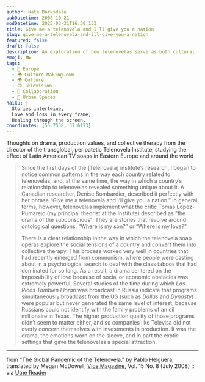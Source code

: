 ```yaml
---
author: Nate Barksdale
pubDatetime: 2008-10-21
modDatetime: 2025-03-31T16:30:13Z
title: Give me a telenovela and I’ll give you a nation
slug: give-me-a-telenovela-and-ill-give-you-a-nation
featured: false
draft: false
description: An exploration of how telenovelas serve as both cultural mirrors and therapeutic narratives for countries, highlighting their unique emotional resonance and production values.
emoji: 🎭
tags:
  - 🍷 Europe
  - 🌍 Culture-Making.com
  - 🌍 Culture
  - 📺 Television
  - 🤝 Collaboration
  - 🌆 Urban Spaces
haiku: |
  Stories intertwine,  
  Love and loss in every frame,  
  Healing through the screen.
coordinates: [55.7558, 37.6173]
---
```


Thoughts on drama, production values, and collective therapy from the director of the transglobal, peripatetic Telenovela Institute, studying the effect of Latin American TV soaps in Eastern Europe and around the world

> Since the first days of the [Telenovela] institute’s research, I began to notice common patterns in the way each country related to telenovelas, and, at the same time, the way in which a country’s relationship to telenovelas revealed something unique about it. A Canadian researcher, Denise Bombardier, described it perfectly with her phrase “Give me a telenovela and I’ll give you a nation.” In general terms, however, telenovelas implement what the critic Tomás Lopez-Pumarejo (my principal theorist at the Institute) described as “the drama of the subconscious”: They are stories that revolve around ontological questions: “Where is my son?” or “Where is my love?”
>
> There is a clear relationship in the way in which the telenovela soap operas explore the social tensions of a country and convert them into collective therapy. This process worked very well in countries that had recently emerged from communism, where people were casting about in a psychological search to deal with the class taboos that had dominated for so long. As a result, a drama centered on the impossibility of love because of social or economic obstacles was extremely powerful. Several studies of the time during which _Los Ricos También Lloran_ was broadcast in Russia indicate that programs simultaneously broadcast from the US (such as _Dallas_ and _Dynasty_) were popular but never generated the same level of interest, because Russians could not identify with the family problems of an oil millionaire in Texas. The higher production quality of those programs didn’t seem to matter either, and so companies like Televisa did not overly concern themselves with investments in production. It was the drama, the emotions worn on the sleeve, and in part the exotic settings that gave the telenovelas a special attraction.

---

from "[The Global Pandemic of the Telenovela](https://www.google.com/search?q=%22The%20Global%20Pandemic%20of%20the%20Telenovela%22%20viceland.com)," by Pablo Helguera, translated by Megan McDowell, [Vice Magazine](http://www.viceland.com/), Vol. 15 No. 8 (July 2008) :: via [Utne Reader](https://www.google.com/search?q=%22Utne%20Reader%22%20utne.com)
